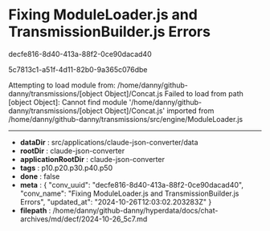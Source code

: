 # Fixing ModuleLoader.js and TransmissionBuilder.js Errors

decfe816-8d40-413a-88f2-0ce90dacad40

5c7813c1-a51f-4d11-82b0-9a365c076dbe

Attempting to load module from: /home/danny/github-danny/transmissions/[object Object]/Concat.js
Failed to load from path [object Object]: Cannot find module '/home/danny/github-danny/transmissions/[object Object]/Concat.js' imported from /home/danny/github-danny/transmissions/src/engine/ModuleLoader.js

---

* **dataDir** : src/applications/claude-json-converter/data
* **rootDir** : claude-json-converter
* **applicationRootDir** : claude-json-converter
* **tags** : p10.p20.p30.p40.p50
* **done** : false
* **meta** : {
  "conv_uuid": "decfe816-8d40-413a-88f2-0ce90dacad40",
  "conv_name": "Fixing ModuleLoader.js and TransmissionBuilder.js Errors",
  "updated_at": "2024-10-26T12:03:02.203283Z"
}
* **filepath** : /home/danny/github-danny/hyperdata/docs/chat-archives/md/decf/2024-10-26_5c7.md